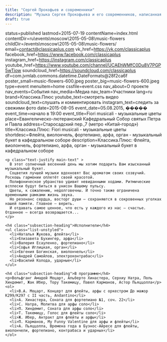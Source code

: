 ```yaml
---
title: "Сергей Прокофьев и современники"
description: "Музыка Сергея Прокофьева и его современников, написанная в эпоху Второй Мировой войны"
draft: true
---
```

status=published
lastmod=2015-07-19
contentName=index.html
contentDir=ru\events\moscow\2015-05-08\music-flowers
childDir=/events\moscow\2015-05-08\music-flowers/
email=contact@classicaplus.com
vk_href=https://vk.com/classicaplus
facebook_href=https://www.facebook.com/classicaplus
instagram_href=https://instagram.com/classicaplus
youtube_href=https://www.youtube.com/channel/UCAEhWMfC0Du8V7PGP5wTiow
soundcloud_href=https://soundcloud.com/classicaplus
df=com.jvmlab.commons.datetime.DateFormats@28f2ca6f
poster_small=music-flowers-600.jpeg
poster_big=music-flowers-600.jpeg
type=event
menuitem=home
cssfile=event.css
nav_about=О проекте
nav_events=События
nav_media=Медиа
nav_team=Участники
lang=ru
brand=Классика.Плюс
youtube_text=смотреть видео
soundcloud_text=слушать и комментировать
instagram_text=следить за свежими фото
date=2015-08-05
event_date=05.08.2015, �����
event_time=начало в 19:00
event_title=Fiori musicali - музыкальные цветы
place=Евангелическо-лютеранский Кафедральный Собор святых Петра и Павла
address=Старосадский пер.,7 (метро «Китай-город»)
title=Классика.Плюс: Fiori musicali - музыкальные цветы
shortdesc=Флейта, виолончель, фортепиано, арфа, орган - музыкальный букет в кафедральном соборе
description=Классика.Плюс: Флейта, виолончель, фортепиано, арфа, орган - музыкальный букет в кафедральном соборе
~~~~~~
<p class="text-justify main-text" >
  В этот солнечный весенний день мы хотим подарить Вам изысканный музыкальный букет.
  Соцветия лучшей музыки вдохновят Вас ароматом своих созвучий. Роскошь гармонии оплетёт своей красотой.
  Полифоническое убранство удивит невиданными ходами. Ритмические всплески будут биться в унисон Вашему пульсу.
  Цветы, к сожалению, недолговечны. И точно также ограничена временными рамками жизнь звука.
  Но резонанс сердца, восторг души – сохраняются в сокровенных уголках нашей памяти. Главное – верить.
  И отдавать самое ценное, что есть у каждого из нас – счастье. Отданное – всегда возвращается...
</p>

<h4 class="subsection-heading">Исполнители</h4>
<ul class="list-unstyled">
  <li>Наталья Жукова, флейта</li>
  <li>Елизавета Бухингер, арфа</li>
  <li>Валерия Есауленко, фортепиано</li>
  <li>Софья Иглицкая, орган</li>
  <li>Евгения Богинская, виолончель</li>
  <li>Андрей Самойлов, электроконтрабас</li>
  <li>Василий Колода, ударные</li>
</ul>

<h4 class="subsection-heading">В программе</h4>
<p>Вольфганг Амадей Моцарт, Альберто Хинастера, Серхиу Натра, Поль Хиндемит, Жак Ибер, Тору Такемицу, Павел Карманов, Астор Пьяццолла</p>
<ol>
  <li>В.А. Моцарт, Концерт для флейты, арфы с оркестром До мажор K299/K297 c II часть, Andantino</li>
  <li>А. Хинастера, Соната для фортепиано №1, соч. 22</li>
  <li>С. Натра, Молитва для арфы соло</li>
  <li>П. Хиндемит, Соната для арфы соло</li>
  <li>Т. Такемицу, Голос для флейты соло</li>
  <li>Ж. Ибер, Антракт для флейты и арфы</li>
  <li>П. Карманов, My Funny Valentine для арфы и флейты</li>
  <li>А. Пьяццолла, Времена года в Буэнос-Айресе для флейты, виолончели, фортепиано, контрабаса и ударных</li>
</ol>

